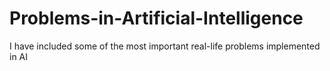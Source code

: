 # Problems-in-Artificial-Intelligence
I have included some of the most important real-life problems implemented in AI 
